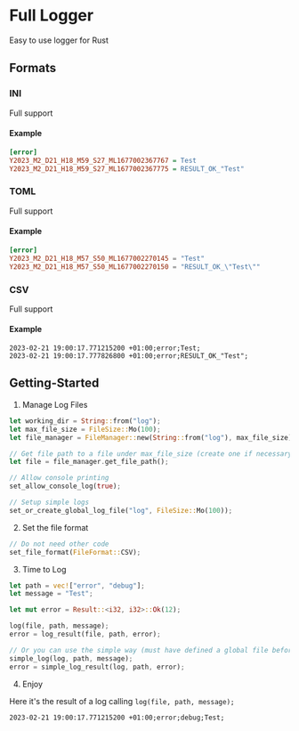 # Full Logger
Easy to use logger for Rust

## Formats

### INI

Full support

#### Example

```ini
[error]
Y2023_M2_D21_H18_M59_S27_ML1677002367767 = Test
Y2023_M2_D21_H18_M59_S27_ML1677002367775 = RESULT_OK_"Test"
```

### TOML

Full support

#### Example

```toml
[error]
Y2023_M2_D21_H18_M57_S50_ML1677002270145 = "Test"
Y2023_M2_D21_H18_M57_S50_ML1677002270150 = "RESULT_OK_\"Test\""
```

### CSV

Full support

#### Example

```csv
2023-02-21 19:00:17.771215200 +01:00;error;Test;
2023-02-21 19:00:17.777826800 +01:00;error;RESULT_OK_"Test";
```

## Getting-Started

1. Manage Log Files
```rust
let working_dir = String::from("log");
let max_file_size = FileSize::Mo(100);
let file_manager = FileManager::new(String::from("log"), max_file_size);

// Get file path to a file under max_file_size (create one if necessary)
let file = file_manager.get_file_path();

// Allow console printing
set_allow_console_log(true);

// Setup simple logs
set_or_create_global_log_file("log", FileSize::Mo(100));
```

2. Set the file format

```rust
// Do not need other code
set_file_format(FileFormat::CSV);
```

3. Time to Log
```rust
let path = vec!["error", "debug"];
let message = "Test";

let mut error = Result::<i32, i32>::Ok(12);

log(file, path, message);
error = log_result(file, path, error);

// Or you can use the simple way (must have defined a global file before)
simple_log(log, path, message);
error = simple_log_result(log, path, error);
```

4. Enjoy

Here it's the result of a log calling ```log(file, path, message);```

```csv
2023-02-21 19:00:17.771215200 +01:00;error;debug;Test;
```

